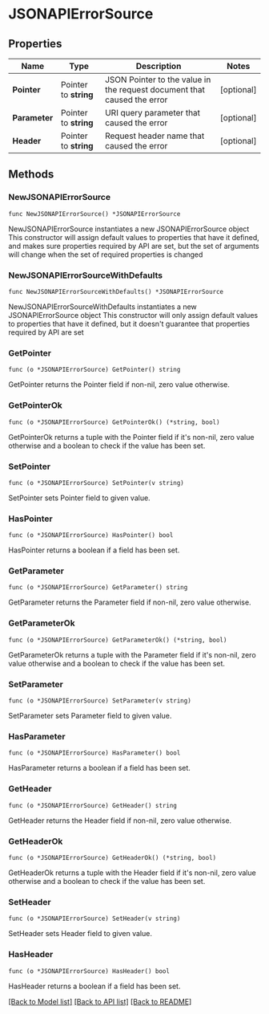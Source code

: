 # JSONAPIErrorSource

## Properties

Name | Type | Description | Notes
------------ | ------------- | ------------- | -------------
**Pointer** | Pointer to **string** | JSON Pointer to the value in the request document that caused the error | [optional] 
**Parameter** | Pointer to **string** | URI query parameter that caused the error | [optional] 
**Header** | Pointer to **string** | Request header name that caused the error | [optional] 

## Methods

### NewJSONAPIErrorSource

`func NewJSONAPIErrorSource() *JSONAPIErrorSource`

NewJSONAPIErrorSource instantiates a new JSONAPIErrorSource object
This constructor will assign default values to properties that have it defined,
and makes sure properties required by API are set, but the set of arguments
will change when the set of required properties is changed

### NewJSONAPIErrorSourceWithDefaults

`func NewJSONAPIErrorSourceWithDefaults() *JSONAPIErrorSource`

NewJSONAPIErrorSourceWithDefaults instantiates a new JSONAPIErrorSource object
This constructor will only assign default values to properties that have it defined,
but it doesn't guarantee that properties required by API are set

### GetPointer

`func (o *JSONAPIErrorSource) GetPointer() string`

GetPointer returns the Pointer field if non-nil, zero value otherwise.

### GetPointerOk

`func (o *JSONAPIErrorSource) GetPointerOk() (*string, bool)`

GetPointerOk returns a tuple with the Pointer field if it's non-nil, zero value otherwise
and a boolean to check if the value has been set.

### SetPointer

`func (o *JSONAPIErrorSource) SetPointer(v string)`

SetPointer sets Pointer field to given value.

### HasPointer

`func (o *JSONAPIErrorSource) HasPointer() bool`

HasPointer returns a boolean if a field has been set.

### GetParameter

`func (o *JSONAPIErrorSource) GetParameter() string`

GetParameter returns the Parameter field if non-nil, zero value otherwise.

### GetParameterOk

`func (o *JSONAPIErrorSource) GetParameterOk() (*string, bool)`

GetParameterOk returns a tuple with the Parameter field if it's non-nil, zero value otherwise
and a boolean to check if the value has been set.

### SetParameter

`func (o *JSONAPIErrorSource) SetParameter(v string)`

SetParameter sets Parameter field to given value.

### HasParameter

`func (o *JSONAPIErrorSource) HasParameter() bool`

HasParameter returns a boolean if a field has been set.

### GetHeader

`func (o *JSONAPIErrorSource) GetHeader() string`

GetHeader returns the Header field if non-nil, zero value otherwise.

### GetHeaderOk

`func (o *JSONAPIErrorSource) GetHeaderOk() (*string, bool)`

GetHeaderOk returns a tuple with the Header field if it's non-nil, zero value otherwise
and a boolean to check if the value has been set.

### SetHeader

`func (o *JSONAPIErrorSource) SetHeader(v string)`

SetHeader sets Header field to given value.

### HasHeader

`func (o *JSONAPIErrorSource) HasHeader() bool`

HasHeader returns a boolean if a field has been set.


[[Back to Model list]](../README.md#documentation-for-models) [[Back to API list]](../README.md#documentation-for-api-endpoints) [[Back to README]](../README.md)


